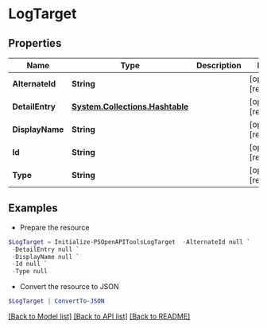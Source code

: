 # LogTarget
## Properties

Name | Type | Description | Notes
------------ | ------------- | ------------- | -------------
**AlternateId** | **String** |  | [optional] [readonly] 
**DetailEntry** | [**System.Collections.Hashtable**](SystemCollectionsHashtable.md) |  | [optional] [readonly] 
**DisplayName** | **String** |  | [optional] [readonly] 
**Id** | **String** |  | [optional] [readonly] 
**Type** | **String** |  | [optional] [readonly] 

## Examples

- Prepare the resource
```powershell
$LogTarget = Initialize-PSOpenAPIToolsLogTarget  -AlternateId null `
 -DetailEntry null `
 -DisplayName null `
 -Id null `
 -Type null
```

- Convert the resource to JSON
```powershell
$LogTarget | ConvertTo-JSON
```

[[Back to Model list]](../README.md#documentation-for-models) [[Back to API list]](../README.md#documentation-for-api-endpoints) [[Back to README]](../README.md)

